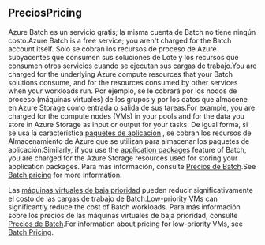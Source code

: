 ## <a name="pricing"></a><span data-ttu-id="b0937-101">Precios</span><span class="sxs-lookup"><span data-stu-id="b0937-101">Pricing</span></span>

<span data-ttu-id="b0937-102">Azure Batch es un servicio gratis; la misma cuenta de Batch no tiene ningún costo.</span><span class="sxs-lookup"><span data-stu-id="b0937-102">Azure Batch is a free service; you aren't charged for the Batch account itself.</span></span> <span data-ttu-id="b0937-103">Solo se cobran los recursos de proceso de Azure subyacentes que consumen sus soluciones de Lote y los recursos que consumen otros servicios cuando se ejecutan sus cargas de trabajo.</span><span class="sxs-lookup"><span data-stu-id="b0937-103">You are charged for the underlying Azure compute resources that your Batch solutions consume, and for the resources consumed by other services when your workloads run.</span></span> <span data-ttu-id="b0937-104">Por ejemplo, se le cobrará por los nodos de proceso (máquinas virtuales) de los grupos y por los datos que almacene en Azure Storage como entrada o salida de sus tareas.</span><span class="sxs-lookup"><span data-stu-id="b0937-104">For example, you are charged for the compute nodes (VMs) in your pools and for the data you store in Azure Storage as input or output for your tasks.</span></span> <span data-ttu-id="b0937-105">De igual forma, si se usa la característica [paquetes de aplicación](../articles/batch/batch-application-packages.md) , se cobran los recursos de Almacenamiento de Azure que se utilizan para almacenar los paquetes de aplicación.</span><span class="sxs-lookup"><span data-stu-id="b0937-105">Similarly, if you use the [application packages](../articles/batch/batch-application-packages.md) feature of Batch, you are charged for the Azure Storage resources used for storing your application packages.</span></span> <span data-ttu-id="b0937-106">Para más información, consulte [Precios de Batch](https://azure.microsoft.com/pricing/details/batch/).</span><span class="sxs-lookup"><span data-stu-id="b0937-106">See [Batch pricing](https://azure.microsoft.com/pricing/details/batch/) for more information.</span></span>

<span data-ttu-id="b0937-107">Las [máquinas virtuales de baja prioridad](../articles/batch/batch-low-pri-vms.md) pueden reducir significativamente el costo de las cargas de trabajo de Batch.</span><span class="sxs-lookup"><span data-stu-id="b0937-107">[Low-priority VMs](../articles/batch/batch-low-pri-vms.md) can significantly reduce the cost of Batch workloads.</span></span> <span data-ttu-id="b0937-108">Para más información sobre los precios de las máquinas virtuales de baja prioridad, consulte [Precios de Batch](https://azure.microsoft.com/pricing/details/batch/).</span><span class="sxs-lookup"><span data-stu-id="b0937-108">For information about pricing for low-priority VMs, see [Batch Pricing](https://azure.microsoft.com/pricing/details/batch/).</span></span> 

